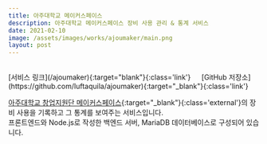 ```yaml
---
title: 아주대학교 메이커스페이스
description: 아주대학교 메이커스페이스 장비 사용 관리 & 통계 서비스
date: 2021-02-10
image: /assets/images/works/ajoumaker/main.png
layout: post
---
```

<br>
[서비스 링크](/ajoumaker){:target="blank"}{:class='link'}
&emsp;
[GitHub 저장소](https://github.com/luftaquila/ajoumaker){:target="_blank"}{:class='link'}  

[아주대학교 창업지원단 메이커스페이스](http://changup.ajou.ac.kr/sub/sub02_03.php){:target="_blank"}{:class='external'}의 장비 사용을 기록하고 그 통계를 보여주는 서비스입니다.  
프론트엔드와 Node.js로 작성한 백엔드 서버, MariaDB 데이터베이스로 구성되어 있습니다.
